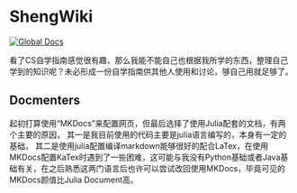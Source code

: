 # ShengWiki

[![Global Docs](https://img.shields.io/badge/docs-latest-blue.svg)](https://dislikepineapple.github.io/ShengWiki.jl/dev/)

看了CS自学指南感觉很有趣，那么我能不能自己也根据我所学的东西，整理自己学到的知识呢？未必形成一份自学指南供其他人使用和讨论，够自己用就足够了。

## Docmenters
起初打算使用“MKDocs”来配置网页，但最后选择了使用Julia配套的文档，有两个主要的原因，
其一是我目前使用的代码主要是julia语言编写的，本身有一定的基础，
其二是使用julia配置编译markdown能够很好的配合LaTex，在使用MKDocs配置KaTex时遇到了一些困难，这可能与我没有Python基础或者Java基础有关，在之后熟悉这两门语言后也许可以尝试改回使用MKDocs，毕竟可见的MKDocs颜值比Julia Document高。
